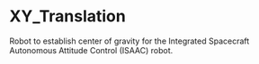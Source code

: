# XY_Translation

Robot to establish center of gravity for the Integrated Spacecraft Autonomous Attitude Control (ISAAC) robot.

